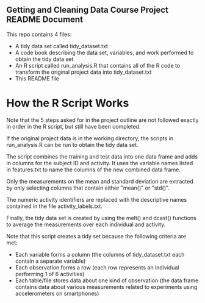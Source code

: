 ## Getting and Cleaning Data Course Project README Document

This repo contains 4 files:
- A tidy data set called tidy_dataset.txt 
- A code book describing the data set, variables, and work performed to obtain the tidy data set
- An R script called run_analysis.R that contains all of the R code to transform the original project data into tidy_dataset.txt
- This README file 




# How the R Script Works

Note that the 5 steps asked for in the project outline are not followed exactly in order in the R script, but still have been completed. 

If the original project data is in the working directory, the scripts in run_analysis.R can be run to obtain the tidy data set. 

The script combines the training and test data into one data frame and adds in columns for the subject ID and activity. 
It uses the variable names listed in features.txt to name the columns of the new combined data frame.

Only the measurements on the mean and standard deviation are extracted by only selecting columns that contain either "mean()" or "std()".

The numeric activity identifiers are replaced with the descriptive names contained in the file activity_labels.txt.

Finally, the tidy data set is created by using the melt() and dcast() functions to average the measurements over each individual and activity. 

Note that this script creates a tidy set because the following criteria are met:
- Each variable forms a column (the columns of tidy_dataset.txt each contain a separate variable)
- Each observation forms a row (each row represents an individual performing 1 of 6 activities)
- Each table/file stores data about one kind of observation (the data frame contains data about various measurements related to experiments using accelerometers on smartphones)
